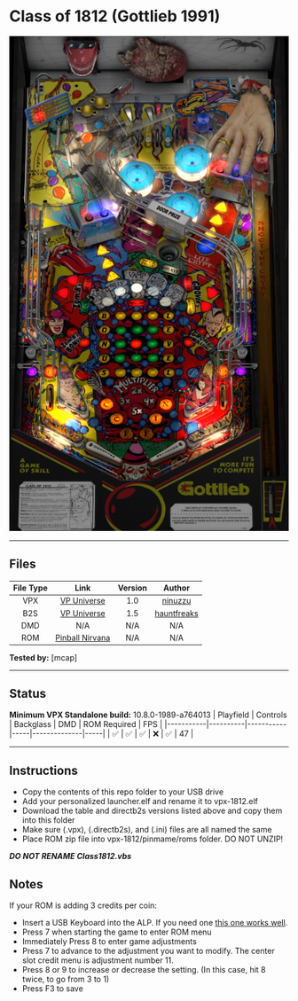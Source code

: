 # Class of 1812 (Gottlieb 1991)

![Table Preview](../../images/vpx-1812.png)

---

## Files
| File Type | Link | Version | Author |
|:---------:|:----:|:-------:|:------:|
| VPX | [VP Universe](https://vpuniverse.com/files/file/5491-class-of-1812/) | 1.0 | [ninuzzu](https://vpuniverse.com/profile/5530-ninuzzu/) |
| B2S | [VP Universe](https://vpuniverse.com/files/file/17846-class-of-1812-gottlieb-1991-b2s/) | 1.5 | [hauntfreaks](https://vpuniverse.com/profile/5216-hauntfreaks/) |
| DMD | N/A | N/A | N/A |
| ROM | [Pinball Nirvana](https://pinballnirvana.com/forums/resources/clas1812.1668/) | N/A | N/A |

**Tested by:** [mcap]

---

## Status 
**Minimum VPX Standalone build:** 10.8.0-1989-a764013
| Playfield | Controls | Backglass | DMD | ROM Required | FPS | 
|-----------|----------|-----------|-----|--------------|-----|
| :white_check_mark: | :white_check_mark: | :white_check_mark: | :x: | :white_check_mark: | 47 |

---

## Instructions
- Copy the contents of this repo folder to your USB drive
- Add your personalized launcher.elf and rename it to vpx-1812.elf
- Download the table and directb2s versions listed above and copy them into this folder
- Make sure (.vpx), (.directb2s), and (.ini) files are all named the same
- Place ROM zip file into vpx-1812/pinmame/roms folder. DO NOT UNZIP!

***DO NOT RENAME Class1812.vbs***

## Notes
If your ROM is adding 3 credits per coin:
- Insert a USB Keyboard into the ALP. If you need one [this one works well](https://amzn.to/4fqC1oC).
- Press 7 when starting the game to enter ROM menu
- Immediately Press 8 to enter game adjustments
- Press 7 to advance to the adjustment you want to modify. The center slot credit menu is adjustment number 11. 
- Press 8 or 9 to increase or decrease the setting.  (In this case, hit 8 twice, to go from 3 to 1)
- Press F3 to save

